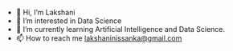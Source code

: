 - 👋 Hi, I’m Lakshani
- 👀 I’m interested in Data Science
- 🌱 I’m currently learning Artificial Intelligence and Data Science.
- 📫 How to reach me lakshaninissanka@gmail.com

<!---
lakshanin/lakshanin is a ✨ special ✨ repository because its `README.md` (this file) appears on your GitHub profile.
You can click the Preview link to take a look at your changes.
--->

